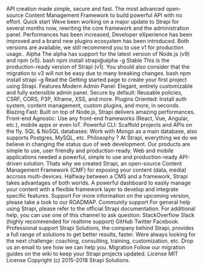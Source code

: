API creation made simple, secure and fast. The most advanced open-source Content Management Framework to build powerful API with no effort. Quick start Weve been working on a major update to Strapi for several months now, rewriting the core framework and the administration panel. Performances has been increased, Developer eXperience has been improved and a brand new plugins ecosystem has been introduced. Both versions are available, we still recommend you to use v1 for production usage.. Alpha The alpha has support for the latest version of Node.js (v9) and npm (v5). bash npm install strapi@alpha -g Stable This is the production-ready version of Strapi (v1). You should also consider that the migration to v3 will not be easy due to many breaking changes. bash npm install strapi -g Read the Getting started page to create your first project using Strapi. Features Modern Admin Panel: Elegant, entirely customizable and fully extensible admin panel. Secure by default: Reusable policies, CSRF, CORS, P3P, Xframe, XSS, and more. Plugins Oriented: Install auth system, content management, custom plugins, and more, in seconds. Blazing Fast: Built on top of Node.js, Strapi delivers amazing performances. Front-end Agnostic: Use any front-end frameworks (React, Vue, Angular, etc.), mobile apps or even IoT. Powerful CLI: Scaffold projects and APIs on the fly. SQL & NoSQL databases: Work with Mongo as a main database, also supports Postgres, MySQL, etc. Philosophy ? At Strapi, everything we do we believe in changing the status quo of web development. Our products are simple to use, user friendly and production-ready. Web and mobile applications needed a powerful, simple to use and production-ready API-driven solution. Thats why we created Strapi, an open-source Content Management Framework (CMF) for exposing your content (data, media) accross multi-devices. Halfway between a CMS and a framework, Strapi takes advantages of both worlds. A powerful dashboard to easily manage your content with a flexible framework layer to develop and integrate specific features. Support For more information on the upcoming version, please take a look to our ROADMAP. Community support For general help using Strapi, please refer to the official Strapi documentation. For additional help, you can use one of this channel to ask question: StackOverflow Slack (highly recommended for realtime support) GitHub Twitter Facebook. Professional support Strapi Solutions, the company behind Strapi, provides a full range of solutions to get better results, faster. Were always looking for the next challenge: coaching, consulting, training, customization, etc. Drop us an email to see how we can help you. Migration Follow our migration guides on the wiki to keep your Strapi projects updated. License MIT License Copyright (c) 2015-2018 Strapi Solutions.
